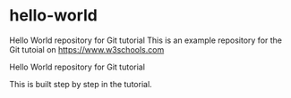 # hello-world
Hello World repository for Git tutorial
This is an example repository for the Git tutoial on https://www.w3schools.com

Hello World repository for Git tutorial

This is built step by step in the tutorial.
